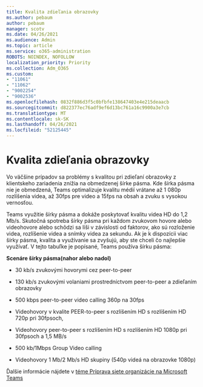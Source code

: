 ```yaml
---
title: Kvalita zdieľania obrazovky
ms.author: pebaum
author: pebaum
manager: scotv
ms.date: 04/26/2021
ms.audience: Admin
ms.topic: article
ms.service: o365-administration
ROBOTS: NOINDEX, NOFOLLOW
localization_priority: Priority
ms.collection: Adm_O365
ms.custom:
- "11061"
- "11062"
- "9002254"
- "9002536"
ms.openlocfilehash: 0832f886d3f5c0bfbfe138647403e4e215deaacb
ms.sourcegitcommit: d822377ec76adf9ef6d13bc761a16c9900a3e7cb
ms.translationtype: MT
ms.contentlocale: sk-SK
ms.lasthandoff: 04/26/2021
ms.locfileid: "52125445"
---
```

# <a name="screen-sharing-quality"></a>Kvalita zdieľania obrazovky

Vo väčšine prípadov sa problémy s kvalitou pri zdieľaní obrazovky z klientskeho zariadenia znížia na obmedzenej šírke pásma.  Kde šírka pásma nie je obmedzená, Teams optimalizuje kvalitu médií vrátane až 1 080p rozlíšenia videa, až 30fps pre video a 15fps na obsah a zvuku s vysokou vernosťou.

Teams využitie šírky pásma a dokáže poskytovať kvalitu videa HD do 1,2 Mb/s. Skutočná spotreba šírky pásma pri každom zvukovom hovore alebo videohovore alebo schôdzi sa líši v závislosti od faktorov, ako sú rozloženie videa, rozlíšenie videa a snímky videa za sekundu. Ak je k dispozícii viac šírky pásma, kvalita a využívanie sa zvyšujú, aby ste chceli čo najlepšie využívať. V tejto tabuľke je popísané, Teams používa šírku pásma:

**Scenáre šírky pásma(nahor alebo nadol)**

- 30 kb/s zvukovými hovorymi cez peer-to-peer

- 130 kb/s zvukovými volaniami prostredníctvom peer-to-peer a zdieľaním obrazovky

- 500 kbps peer-to-peer video calling 360p na 30fps

- Videohovory v kvalite PEER-to-peer s rozlíšením HD s rozlíšením HD 720p pri 30fpsoch,

- Videohovory peer-to-peer s rozlíšením HD s rozlíšením HD 1080p pri 30fpsoch a 1,5 MB/s

- 500 kb/1Mbps Group Video calling

- Videohovory 1 Mb/2 Mb/s HD skupiny (540p videá na obrazovke 1080p)

Ďalšie informácie nájdete v [téme Príprava siete organizácie na Microsoft Teams](https://docs.microsoft.com/microsoftteams/prepare-network#bandwidth-requirements)